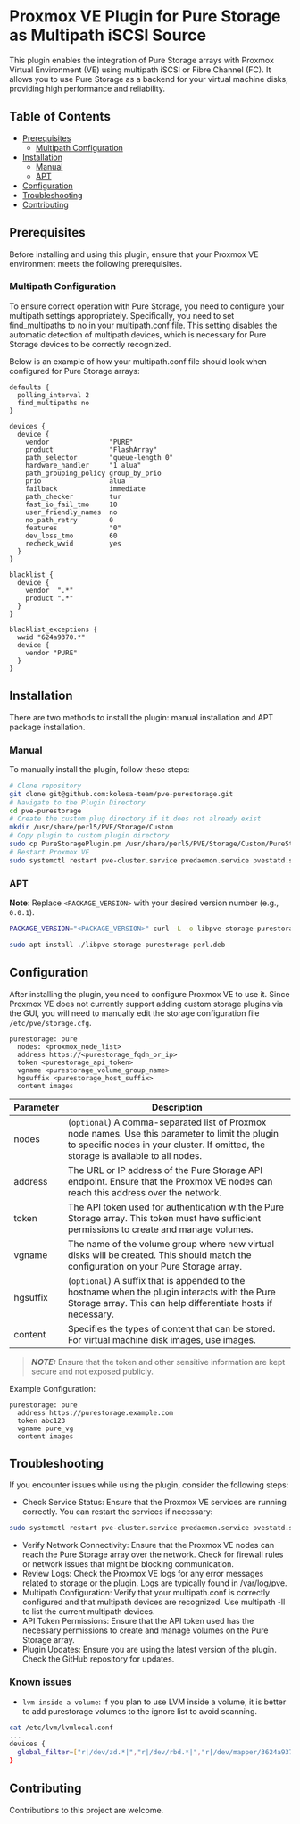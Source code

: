 # Proxmox VE Plugin for Pure Storage as Multipath iSCSI Source

This plugin enables the integration of Pure Storage arrays with Proxmox Virtual Environment (VE) using multipath iSCSI or Fibre Channel (FC). It allows you to use Pure Storage as a backend for your virtual machine disks, providing high performance and reliability.

## Table of Contents

- [Prerequisites](#prerequisites)
  - [Multipath Configuration](#multipath-configuration)
- [Installation](#installation)
  - [Manual](#manual)
  - [APT](#apt)
- [Configuration](#configuration)
- [Troubleshooting](#troubleshooting)
- [Contributing](#contributing)

## Prerequisites

Before installing and using this plugin, ensure that your Proxmox VE environment meets the following prerequisites.

### Multipath Configuration

To ensure correct operation with Pure Storage, you need to configure your multipath settings appropriately. Specifically, you need to set find_multipaths to no in your multipath.conf file. This setting disables the automatic detection of multipath devices, which is necessary for Pure Storage devices to be correctly recognized.

Below is an example of how your multipath.conf file should look when configured for Pure Storage arrays:

```
defaults {
  polling_interval 2
  find_multipaths no
}

devices {
  device {
    vendor               "PURE"
    product              "FlashArray"
    path_selector        "queue-length 0"
    hardware_handler     "1 alua"
    path_grouping_policy group_by_prio
    prio                 alua
    failback             immediate
    path_checker         tur
    fast_io_fail_tmo     10
    user_friendly_names  no
    no_path_retry        0
    features             "0"
    dev_loss_tmo         60
    recheck_wwid         yes
  }
}

blacklist {
  device {
    vendor  ".*"
    product ".*"
  }
}

blacklist_exceptions {
  wwid "624a9370.*"
  device {
    vendor "PURE"
  }
}
```

## Installation

There are two methods to install the plugin: manual installation and APT package installation.

### Manual

To manually install the plugin, follow these steps:

```bash
# Clone repository
git clone git@github.com:kolesa-team/pve-purestorage.git
# Navigate to the Plugin Directory
cd pve-purestorage
# Create the custom plug directory if it does not already exist
mkdir /usr/share/perl5/PVE/Storage/Custom
# Copy plugin to custom plugin directory
sudo cp PureStoragePlugin.pm /usr/share/perl5/PVE/Storage/Custom/PureStoragePlugin.pm
# Restart Proxmox VE
sudo systemctl restart pve-cluster.service pvedaemon.service pvestatd.service pveproxy.service pvescheduler.service
```

### APT

**Note**: Replace `<PACKAGE_VERSION>` with your desired version number (e.g., `0.0.1`).

```bash
PACKAGE_VERSION="<PACKAGE_VERSION>" curl -L -o libpve-storage-purestorage-perl.deb "https://github.com/kolesa-team/pve-purestorage-plugin/releases/download/v$PACKAGE_VERSION/libpve-storage-purestorage-perl_$PACKAGE_VERSION-1_all.deb"

sudo apt install ./libpve-storage-purestorage-perl.deb
```

## Configuration

After installing the plugin, you need to configure Proxmox VE to use it. Since Proxmox VE does not currently support adding custom storage plugins via the GUI, you will need to manually edit the storage configuration file `/etc/pve/storage.cfg`.

```
purestorage: pure
  nodes: <proxmox_node_list>
  address https://<purestorage_fqdn_or_ip>
  token <purestorage_api_token>
  vgname <purestorage_volume_group_name>
  hgsuffix <purestorage_host_suffix>
  content images
```

| Parameter | Description |
| --------- | ----------- |
| nodes | (`optional`) A comma-separated list of Proxmox node names. Use this parameter to limit the plugin to specific nodes in your cluster. If omitted, the storage is available to all nodes. |
| address | The URL or IP address of the Pure Storage API endpoint. Ensure that the Proxmox VE nodes can reach this address over the network. |
| token | The API token used for authentication with the Pure Storage array. This token must have sufficient permissions to create and manage volumes. |
| vgname | The name of the volume group where new virtual disks will be created. This should match the configuration on your Pure Storage array. |
| hgsuffix | (`optional`) A suffix that is appended to the hostname when the plugin interacts with the Pure Storage array. This can help differentiate hosts if necessary. |
| content | Specifies the types of content that can be stored. For virtual machine disk images, use images. |

> **_NOTE:_** Ensure that the token and other sensitive information are kept secure and not exposed publicly.

Example Configuration:

```
purestorage: pure
  address https://purestorage.example.com
  token abc123
  vgname pure_vg
  content images
```

## Troubleshooting

If you encounter issues while using the plugin, consider the following steps:

- Check Service Status: Ensure that the Proxmox VE services are running correctly. You can restart the services if necessary:

```bash
sudo systemctl restart pve-cluster.service pvedaemon.service pvestatd.service pveproxy.service pvescheduler.service
```

- Verify Network Connectivity: Ensure that the Proxmox VE nodes can reach the Pure Storage array over the network. Check for firewall rules or network issues that might be blocking communication.
- Review Logs: Check the Proxmox VE logs for any error messages related to storage or the plugin. Logs are typically found in /var/log/pve.
- Multipath Configuration: Verify that your multipath.conf is correctly configured and that multipath devices are recognized. Use multipath -ll to list the current multipath devices.
- API Token Permissions: Ensure that the API token used has the necessary permissions to create and manage volumes on the Pure Storage array.
- Plugin Updates: Ensure you are using the latest version of the plugin. Check the GitHub repository for updates.

### Known issues

- `lvm inside a volume`: If you plan to use LVM inside a volume, it is better to add purestorage volumes to the ignore list to avoid scanning.

```bash
cat /etc/lvm/lvmlocal.conf
...
devices {
  global_filter=["r|/dev/zd.*|","r|/dev/rbd.*|","r|/dev/mapper/3624a9370.*|"]
}
```

## Contributing

Contributions to this project are welcome.
